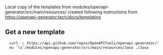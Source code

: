 Local copy of the templates from modules/openapi-generator/src/main/resources/ created following instructions from https://openapi-generator.tech/docs/templating

## Get a new template

```sh
  curl -L https://api.github.com/repos/OpenAPITools/openapi-generator/tarball | tar xz
  mv `ls`/modules/openapi-generator/src/main/resources/Java ./Java
```
